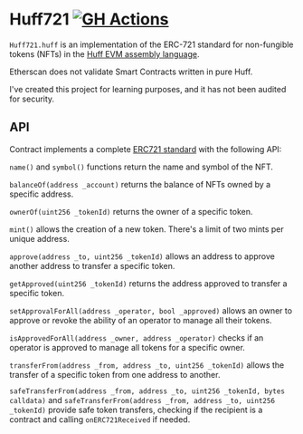 # Huff721 [![GH Actions](https://github.com/pawurb/Huff721/actions/workflows/test.yml/badge.svg)](https://github.com/pawurb/Huff721/actions)

`Huff721.huff` is an implementation of the ERC-721 standard for non-fungible tokens (NFTs) in the [Huff EVM assembly language](https://huff.sh/).

Etherscan does not validate Smart Contracts written in pure Huff.

I've created this project for learning purposes, and it has not been audited for security.

## API

Contract implements a complete [ERC721 standard](https://eips.ethereum.org/EIPS/eip-721) with the following API:

`name()` and `symbol()` functions return the name and symbol of the NFT.

`balanceOf(address _account)` returns the balance of NFTs owned by a specific address.

`ownerOf(uint256 _tokenId)` returns the owner of a specific token.

`mint()` allows the creation of a new token. There's a limit of two mints per unique address.

`approve(address _to, uint256 _tokenId)` allows an address to approve another address to transfer a specific token.

`getApproved(uint256 _tokenId)` returns the address approved to transfer a specific token.

`setApprovalForAll(address _operator, bool _approved)` allows an owner to approve or revoke the ability of an operator to manage all their tokens.

`isApprovedForAll(address _owner, address _operator)` checks if an operator is approved to manage all tokens for a specific owner.

`transferFrom(address _from, address _to, uint256 _tokenId)` allows the transfer of a specific token from one address to another.

`safeTransferFrom(address _from, address _to, uint256 _tokenId, bytes calldata)` and `safeTransferFrom(address _from, address _to, uint256 _tokenId)` provide safe token transfers, checking if the recipient is a contract and calling `onERC721Received` if needed.

